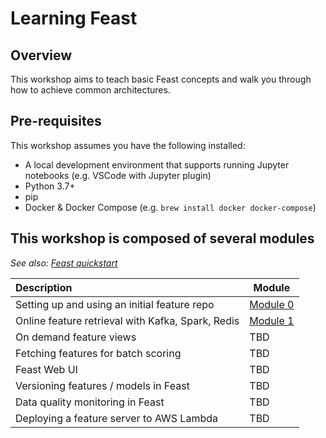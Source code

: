 # Learning Feast

## Overview

This workshop aims to teach basic Feast concepts and walk you through how to achieve common architectures.

## Pre-requisites
This workshop assumes you have the following installed:
- A local development environment that supports running Jupyter notebooks (e.g. VSCode with Jupyter plugin)
- Python 3.7+
- pip
- Docker & Docker Compose (e.g. `brew install docker docker-compose`)

## This workshop is composed of several modules
*See also: [Feast quickstart](https://docs.feast.dev/getting-started/quickstart)*

| Description                                       | Module                         |
| :------------------------------------------------ | ------------------------------ |
| Setting up and using an initial feature repo      | [Module 0](module_0/README.md) |
| Online feature retrieval with Kafka, Spark, Redis | [Module 1](module_1/README.md) |
| On demand feature views                           | TBD                            |
| Fetching features for batch scoring               | TBD                            |
| Feast Web UI                                      | TBD                            |
| Versioning features / models in Feast             | TBD                            |
| Data quality monitoring in Feast                  | TBD                            |
| Deploying a feature server to AWS Lambda          | TBD                            |

